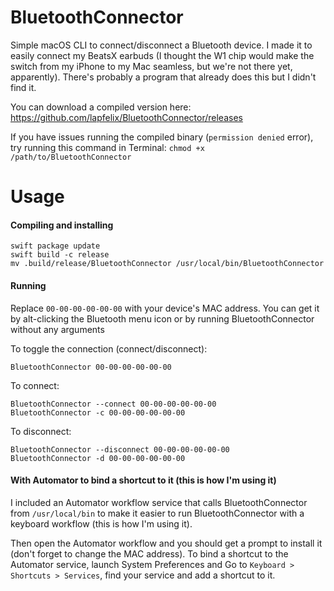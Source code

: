 # BluetoothConnector
Simple macOS CLI to connect/disconnect a Bluetooth device. I made it to easily connect my BeatsX earbuds (I thought the W1 chip would make the switch from my iPhone to my Mac seamless, but we're not there yet, apparently). There's probably a program that already does this but I didn't find it.

You can download a compiled version here: https://github.com/lapfelix/BluetoothConnector/releases

If you have issues running the compiled binary (`permission denied` error), try running this command in Terminal:
`chmod +x /path/to/BluetoothConnector`

# Usage
#### Compiling and installing
```
swift package update
swift build -c release
mv .build/release/BluetoothConnector /usr/local/bin/BluetoothConnector
```

#### Running
Replace `00-00-00-00-00-00` with your device's MAC address. You can get it by alt-clicking the Bluetooth menu icon or by running BluetoothConnector without any arguments

To toggle the connection (connect/disconnect):
```
BluetoothConnector 00-00-00-00-00-00
```

To connect:
```
BluetoothConnector --connect 00-00-00-00-00-00
BluetoothConnector -c 00-00-00-00-00-00
```

To disconnect:
```
BluetoothConnector --disconnect 00-00-00-00-00-00
BluetoothConnector -d 00-00-00-00-00-00
```

#### With Automator to bind a shortcut to it (this is how I'm using it)
I included an Automator workflow service that calls BluetoothConnector from `/usr/local/bin` to make it easier to run BluetoothConnector with a keyboard workflow (this is how I'm using it).

Then open the Automator workflow and you should get a prompt to install it (don't forget to change the MAC address).
To bind a shortcut to the Automator service, launch System Preferences and Go to `Keyboard > Shortcuts > Services`, find your service and add a shortcut to it.
